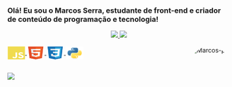 <!--
**MarcosSerra1/MarcosSerra1** is a ✨ _special_ ✨ repository because its `README.md` (this file) appears on your GitHub profile.

Here are some ideas to get you started:

- 🔭 I’m currently working on personal project
- 🌱 I’m currently learning front-end and Python
-->
### Olá! Eu sou o Marcos Serra, estudante de front-end e criador de conteúdo de programação e tecnologia! 

<div align="center">
  <a href="https://github.com/MarcosSerra1">
  <img height="180em" src="https://github-readme-stats.vercel.app/api?username=MarcosSerra1&show_icons=true&theme=dark&include_all_commits=true&count_private=true"/>
  <img height="180em" src="https://github-readme-stats.vercel.app/api/top-langs/?username=MarcosSerra1&layout=compact&langs_count=7&theme=dark"/>
</div>
  
<div style="display: inline_block"><br>
  <img align="center" alt="Marcos-Js" height="30" width="40" src="https://raw.githubusercontent.com/devicons/devicon/master/icons/javascript/javascript-plain.svg">
  <img align="center" alt="Marcos-HTML" height="30" width="40" src="https://raw.githubusercontent.com/devicons/devicon/master/icons/html5/html5-original.svg">
  <img align="center" alt="Marcos-CSS" height="30" width="40" src="https://raw.githubusercontent.com/devicons/devicon/master/icons/css3/css3-original.svg">
  <img align="center" alt="Marcos-Python" height="30" width="40" src="https://raw.githubusercontent.com/devicons/devicon/master/icons/python/python-original.svg">
  <img align="right" alt="Marcos-pic" height="150" style="border-radius:50px;" src="https://scontent.fthe2-1.fna.fbcdn.net/v/t1.6435-9/251978503_4258574294253341_3410139839434680076_n.jpg?_nc_cat=111&ccb=1-5&_nc_sid=730e14&_nc_eui2=AeEaYbIqfKj7F5kJYSye3QJqK_1OWLRFIv0r_U5YtEUi_WD4qV9ea8HBHL_DM4bAZG8eXPY7IKfqhTnuCtUe3O5w&_nc_ohc=JCnBK2K-MLEAX-_ed6o&_nc_ht=scontent.fthe2-1.fna&oh=00706f6166c781f6b7d4f368d3b85bf1&oe=61AB7070">
</div>
  
  ##
 
<div> 
  <a href="https://www.instagram.com/apollo.11.0" target="_blank"><img src="https://img.shields.io/badge/-Instagram-%23E4405F?style=for-the-badge&logo=instagram&logoColor=white" target="_blank"></a> 
  <!--<a href="https://www.instagram.com/apollo.11.0" target="_blank"><img src="https://img.shields.io/badge/LinkedIn-0077B5?style=for-the-badge&logo=linkedin&logoColor=white" target="_blank"></a>--> 
    
</div>
   
